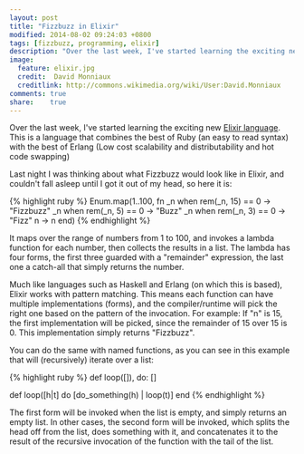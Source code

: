 ```yaml
---
layout: post
title: "Fizzbuzz in Elixir"
modified: 2014-08-02 09:24:03 +0800
tags: [fizzbuzz, programming, elixir]
description: "Over the last week, I've started learning the exciting new Elixir language. Last night I was thinking about what Fizzbuzz would look like in Elixir, and couldn't fall asleep until I got it out of my head, so here it is."
image:
  feature: elixir.jpg
  credit:  David Monniaux
  creditlink: http://commons.wikimedia.org/wiki/User:David.Monniaux
comments: true
share:    true
---
```

Over the last week, I've started learning the exciting new <a href="http://elixir-lang.org/getting_started/1.html" target="_BLANK">Elixir language</a>.
This is a language that combines the best of Ruby (an easy to read syntax) with the best of Erlang (Low cost scalability and distributability and hot
code swapping)

Last night I was thinking about what Fizzbuzz would look like in Elixir, and couldn't fall asleep until I got it out of my head, so here it is:

{% highlight ruby %}
Enum.map(1..100, fn
  _n when rem(_n, 15) == 0 -> "Fizzbuzz"
  _n when rem(_n,  5) == 0 -> "Buzz"
  _n when rem(_n,  3) == 0 -> "Fizz"
   n -> n
end)
{% endhighlight %}

It maps over the range of numbers from 1 to 100, and invokes a lambda function for each number, then collects the results in a list. The lambda has
four forms, the first three guarded with a "remainder" expression, the last one a catch-all that simply returns the number.

Much like languages such as Haskell and Erlang (on which this is based), Elixir works with pattern matching. This means each function can have
multiple implementations (forms), and the compiler/runtime will pick the right one based on the pattern of the invocation. For example: If "n" is
15, the first implementation will be picked, since the remainder of 15 over 15 is 0. This implementation simply returns "Fizzbuzz".

You can do the same with named functions, as you can see in this example that will (recursively) iterate over a list:

{% highlight ruby %}
def loop([]), do: []

def loop([h|t] do
  [do_something(h) | loop(t)]
end
{% endhighlight %}

The first form will be invoked when the list is empty, and simply returns an empty list. In other cases, the second form will be invoked, which splits
the head off from the list, does something with it, and concatenates it to the result of the recursive invocation of the function with the tail of the
list.
